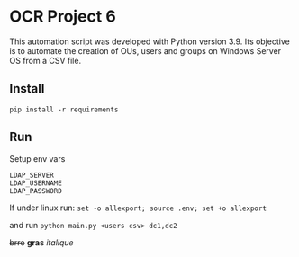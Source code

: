 # OCR Project 6

This automation script was developed with Python version 3.9.
Its objective is to automate the creation of OUs, users and groups on Windows Server OS from a CSV file.

## Install
`pip install -r requirements` 

## Run

Setup env vars
```
LDAP_SERVER
LDAP_USERNAME
LDAP_PASSWORD
```

If under linux run:
`set -o allexport; source .env; set +o allexport`

and run
`python main.py <users csv> dc1,dc2`

~~brre~~
**gras**
_italique_